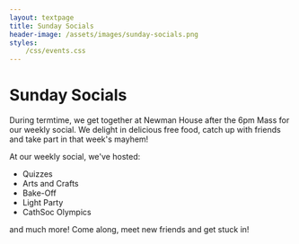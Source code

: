```yaml
---
layout: textpage
title: Sunday Socials
header-image: /assets/images/sunday-socials.png
styles:
    /css/events.css
---
```


# Sunday Socials

During termtime, we get together at Newman House after the 6pm Mass for our weekly social. We
delight in delicious free food, catch up with friends and take part in that week's mayhem!

At our weekly social, we've hosted:

- Quizzes
- Arts and Crafts
- Bake-Off
- Light Party
- CathSoc Olympics

and much more! Come along, meet new friends and get stuck in!
